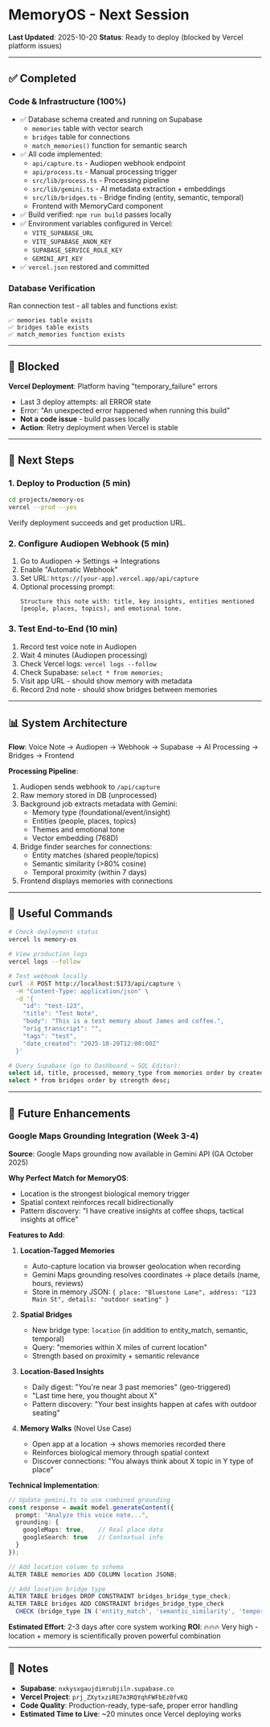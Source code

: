 # MemoryOS - Next Session

**Last Updated**: 2025-10-20
**Status**: Ready to deploy (blocked by Vercel platform issues)

---

## ✅ Completed

### Code & Infrastructure (100%)
- ✅ Database schema created and running on Supabase
  - `memories` table with vector search
  - `bridges` table for connections
  - `match_memories()` function for semantic search
- ✅ All code implemented:
  - `api/capture.ts` - Audiopen webhook endpoint
  - `api/process.ts` - Manual processing trigger
  - `src/lib/process.ts` - Processing pipeline
  - `src/lib/gemini.ts` - AI metadata extraction + embeddings
  - `src/lib/bridges.ts` - Bridge finding (entity, semantic, temporal)
  - Frontend with MemoryCard component
- ✅ Build verified: `npm run build` passes locally
- ✅ Environment variables configured in Vercel:
  - `VITE_SUPABASE_URL`
  - `VITE_SUPABASE_ANON_KEY`
  - `SUPABASE_SERVICE_ROLE_KEY`
  - `GEMINI_API_KEY`
- ✅ `vercel.json` restored and committed

### Database Verification
Ran connection test - all tables and functions exist:
```
✅ memories table exists
✅ bridges table exists
✅ match_memories function exists
```

---

## 🔴 Blocked

**Vercel Deployment**: Platform having "temporary_failure" errors
- Last 3 deploy attempts: all ERROR state
- Error: "An unexpected error happened when running this build"
- **Not a code issue** - build passes locally
- **Action**: Retry deployment when Vercel is stable

---

## 🎯 Next Steps

### 1. Deploy to Production (5 min)
```bash
cd projects/memory-os
vercel --prod --yes
```

Verify deployment succeeds and get production URL.

### 2. Configure Audiopen Webhook (5 min)
1. Go to Audiopen → Settings → Integrations
2. Enable "Automatic Webhook"
3. Set URL: `https://[your-app].vercel.app/api/capture`
4. Optional processing prompt:
   ```
   Structure this note with: title, key insights, entities mentioned
   (people, places, topics), and emotional tone.
   ```

### 3. Test End-to-End (10 min)
1. Record test voice note in Audiopen
2. Wait 4 minutes (Audiopen processing)
3. Check Vercel logs: `vercel logs --follow`
4. Check Supabase: `select * from memories;`
5. Visit app URL - should show memory with metadata
6. Record 2nd note - should show bridges between memories

---

## 📊 System Architecture

**Flow**: Voice Note → Audiopen → Webhook → Supabase → AI Processing → Bridges → Frontend

**Processing Pipeline**:
1. Audiopen sends webhook to `/api/capture`
2. Raw memory stored in DB (unprocessed)
3. Background job extracts metadata with Gemini:
   - Memory type (foundational/event/insight)
   - Entities (people, places, topics)
   - Themes and emotional tone
   - Vector embedding (768D)
4. Bridge finder searches for connections:
   - Entity matches (shared people/topics)
   - Semantic similarity (>80% cosine)
   - Temporal proximity (within 7 days)
5. Frontend displays memories with connections

---

## 🔧 Useful Commands

```bash
# Check deployment status
vercel ls memory-os

# View production logs
vercel logs --follow

# Test webhook locally
curl -X POST http://localhost:5173/api/capture \
  -H "Content-Type: application/json" \
  -d '{
    "id": "test-123",
    "title": "Test Note",
    "body": "This is a test memory about James and coffee.",
    "orig_transcript": "",
    "tags": "test",
    "date_created": "2025-10-20T12:00:00Z"
  }'

# Query Supabase (go to Dashboard → SQL Editor):
select id, title, processed, memory_type from memories order by created_at desc;
select * from bridges order by strength desc;
```

---

## 🚀 Future Enhancements

### Google Maps Grounding Integration (Week 3-4)

**Source**: Google Maps grounding now available in Gemini API (GA October 2025)

**Why Perfect Match for MemoryOS**:
- Location is the strongest biological memory trigger
- Spatial context reinforces recall bidirectionally
- Pattern discovery: "I have creative insights at coffee shops, tactical insights at office"

**Features to Add**:
1. **Location-Tagged Memories**
   - Auto-capture location via browser geolocation when recording
   - Gemini Maps grounding resolves coordinates → place details (name, hours, reviews)
   - Store in memory JSON: `{ place: "Bluestone Lane", address: "123 Main St", details: "outdoor seating" }`

2. **Spatial Bridges**
   - New bridge type: `location` (in addition to entity_match, semantic, temporal)
   - Query: "memories within X miles of current location"
   - Strength based on proximity + semantic relevance

3. **Location-Based Insights**
   - Daily digest: "You're near 3 past memories" (geo-triggered)
   - "Last time here, you thought about X"
   - Pattern discovery: "Your best insights happen at cafes with outdoor seating"

4. **Memory Walks** (Novel Use Case)
   - Open app at a location → shows memories recorded there
   - Reinforces biological memory through spatial context
   - Discover connections: "You always think about X topic in Y type of place"

**Technical Implementation**:
```typescript
// Update gemini.ts to use combined grounding
const response = await model.generateContent({
  prompt: "Analyze this voice note...",
  grounding: {
    googleMaps: true,    // Real place data
    googleSearch: true   // Contextual info
  }
});

// Add location column to schema
ALTER TABLE memories ADD COLUMN location JSONB;

// Add location bridge type
ALTER TABLE bridges DROP CONSTRAINT bridges_bridge_type_check;
ALTER TABLE bridges ADD CONSTRAINT bridges_bridge_type_check
  CHECK (bridge_type IN ('entity_match', 'semantic_similarity', 'temporal_proximity', 'location'));
```

**Estimated Effort**: 2-3 days after core system working
**ROI**: 🔥🔥🔥 Very high - location + memory is scientifically proven powerful combination

---

## 📝 Notes

- **Supabase**: `nxkysxgaujdimrubjiln.supabase.co`
- **Vercel Project**: `prj_ZXytxziRE7m3RQYqhFWFbEz0fvKQ`
- **Code Quality**: Production-ready, type-safe, proper error handling
- **Estimated Time to Live**: ~20 minutes once Vercel deploying works
